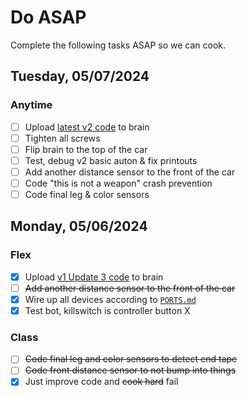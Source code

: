 # Do ASAP

Complete the following tasks ASAP so we can cook.

## Tuesday, 05/07/2024

### Anytime
- [ ] Upload [latest v2 code](https://github.com/JiningLiu/POEAuton/blob/main/AutonCar.v5cpp) to brain
- [ ] Tighten all screws
- [ ] Flip brain to the top of the car
- [ ] Test, debug v2 basic auton & fix printouts
- [ ] Add another distance sensor to the front of the car
- [ ] Code "this is not a weapon" crash prevention
- [ ] Code final leg & color sensors

## Monday, 05/06/2024

### Flex
- [x] Upload [v1 Update 3 code](https://github.com/JiningLiu/POEAuton/blob/db1937d011ea49b6ce23679627ae04f3af062d49/AutonCar.v5cpp) to brain
- [ ] ~~Add another distance sensor to the front of the car~~
- [x] Wire up all devices according to [`PORTS.md`](https://github.com/JiningLiu/POEAuton/blob/main/PORTS.md)
- [x] Test bot, killswitch is controller button X

### Class
- [ ] ~~Code final leg and color sensors to detect end tape~~
- [ ] ~~Code front distance sensor to not bump into things~~
- [x] Just improve code and ~~cook hard~~ fail
